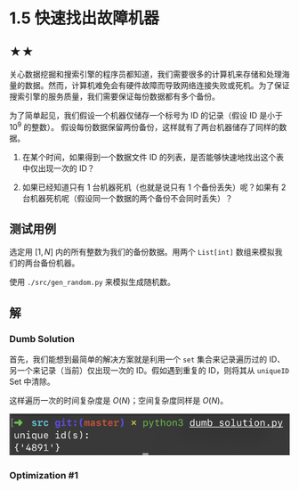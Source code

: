 # 1.5 快速找出故障机器

## ★★

关心数据挖掘和搜索引擎的程序员都知道，我们需要很多的计算机来存储和处理海量的数据。然而，计算机难免会有硬件故障而导致网络连接失败或死机。为了保证搜索引擎的服务质量，我们需要保证每份数据都有多个备份。

为了简单起见，我们假设一个机器仅储存一个标号为 ID 的记录（假设 ID 是小于 $10^9$ 的整数）。
假设每份数据保留两份备份，这样就有了两台机器储存了同样的数据。

1. 在某个时间，如果得到一个数据文件 ID 的列表，是否能够快速地找出这个表中仅出现一次的 ID？

2. 如果已经知道只有 1 台机器死机（也就是说只有 1 个备份丢失）呢？如果有 2 台机器死机呢（假设同一个数据的两个备份不会同时丢失）？

## 测试用例

选定用 $[1, N]$ 内的所有整数为我们的备份数据。用两个 `List[int]` 数组来模拟我们的两台备份机器。

使用 `./src/gen_random.py` 来模拟生成随机数。

## 解

### Dumb Solution

首先，我们能想到最简单的解决方案就是利用一个 `set` 集合来记录遍历过的 ID、另一个来记录（当前）仅出现一次的 ID。假如遇到重复的 ID，则将其从 `uniqueID` Set 中清除。

这样遍历一次的时间复杂度是 $O(N)$；空间复杂度同样是 $O(N)$。

![image-20200217202844816](readme.assets/image-20200217202844816.png)

### Optimization #1

